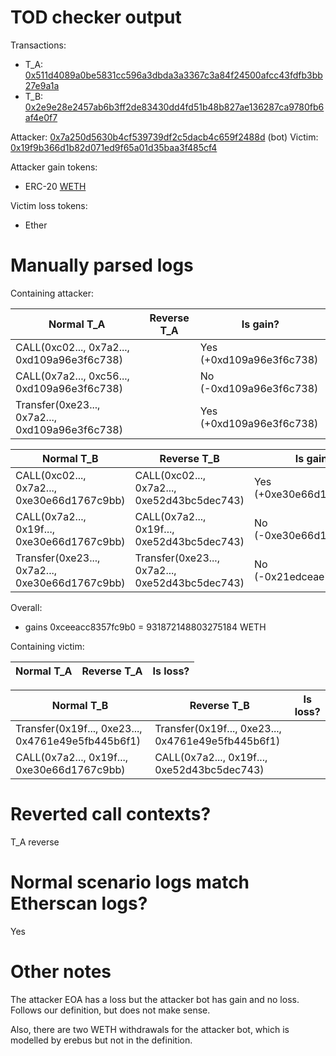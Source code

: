 # TOD checker output

Transactions:
- T_A: [0x511d4089a0be5831cc596a3dbda3a3367c3a84f24500afcc43fdfb3bb27e9a1a](https://etherscan.io/tx/0x511d4089a0be5831cc596a3dbda3a3367c3a84f24500afcc43fdfb3bb27e9a1a)
- T_B: [0x2e9e28e2457ab6b3ff2de83430dd4fd51b48b827ae136287ca9780fb6af4e0f7](https://etherscan.io/tx/0x2e9e28e2457ab6b3ff2de83430dd4fd51b48b827ae136287ca9780fb6af4e0f7)


Attacker: [0x7a250d5630b4cf539739df2c5dacb4c659f2488d](https://etherscan.io/address/0x7a250d5630b4cf539739df2c5dacb4c659f2488d) (bot)
Victim: [0x19f9b366d1b82d071ed9f65a01d35baa3f485cf4](https://etherscan.io/address/0x19f9b366d1b82d071ed9f65a01d35baa3f485cf4)

Attacker gain tokens:
- ERC-20 [WETH](https://etherscan.io/token/0xc02aaa39b223fe8d0a0e5c4f27ead9083c756cc2)

Victim loss tokens:
- Ether

# Manually parsed logs

Containing attacker:

| Normal T_A                                      | Reverse T_A | Is gain?                 |
|-------------------------------------------------|-------------|--------------------------|
| CALL(0xc02..., 0x7a2..., 0xd109a96e3f6c738)     | <reverted>  | Yes (+0xd109a96e3f6c738) |
| CALL(0x7a2..., 0xc56..., 0xd109a96e3f6c738)     | <reverted>  | No (-0xd109a96e3f6c738)  |
| Transfer(0xe23..., 0x7a2..., 0xd109a96e3f6c738) | <reverted>  | Yes (+0xd109a96e3f6c738)                     |

| Normal T_B                                      | Reverse T_B                                     | Is gain? |
|-------------------------------------------------|-------------------------------------------------|----------|
| CALL(0xc02..., 0x7a2..., 0xe30e66d1767c9bb)     | CALL(0xc02..., 0x7a2..., 0xe52d43bc5dec743)     | Yes (+0xe30e66d1767c9bb)         |
| CALL(0x7a2..., 0x19f..., 0xe30e66d1767c9bb)     | CALL(0x7a2..., 0x19f..., 0xe52d43bc5dec743)     | No (-0xe30e66d1767c9bb)         |
| Transfer(0xe23..., 0x7a2..., 0xe30e66d1767c9bb) | Transfer(0xe23..., 0x7a2..., 0xe52d43bc5dec743) | No (-0x21edceae76fd88)         |

Overall:
- gains 0xceeacc8357fc9b0 = 931872148803275184 WETH


Containing victim:

| Normal T_A | Reverse T_A | Is loss? |
|------------|-------------|----------|

| Normal T_B                                         | Reverse T_B                                        | Is loss? |
|----------------------------------------------------|----------------------------------------------------|----------|
| Transfer(0x19f..., 0xe23..., 0x4761e49e5fb445b6f1) | Transfer(0x19f..., 0xe23..., 0x4761e49e5fb445b6f1) |          |
| CALL(0x7a2..., 0x19f..., 0xe30e66d1767c9bb)        | CALL(0x7a2..., 0x19f..., 0xe52d43bc5dec743)        |          |


# Reverted call contexts?

T_A reverse

# Normal scenario logs match Etherscan logs?

Yes

# Other notes

The attacker EOA has a loss but the attacker bot has gain and no loss. Follows our definition, but does not make sense.

Also, there are two WETH withdrawals for the attacker bot, which is modelled by erebus but not in the definition.